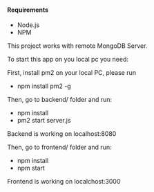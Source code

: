 #### Requirements

- Node.js
- NPM

This project works with remote MongoDB Server.

To start this app on you local pc you need:

 First, install pm2 on your local PC, please run 

 - npm install pm2 -g

Then, go to backend/ folder and run: 

- npm install
- pm2 start server.js 

Backend is working on localhost:8080

 Then, go to frontend/ folder and run:

 - npm install
 - npm start

Frontend is working on localchost:3000


